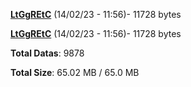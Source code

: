 [**LtGgREtC**](/data/LtGgREtC.txt) (14/02/23 - 11:56)- 11728 bytes

[**LtGgREtC**](/data/LtGgREtC.txt) (14/02/23 - 11:56)- 11728 bytes

**Total Datas**: 9878

**Total Size**: 65.02 MB / 65.0 MB